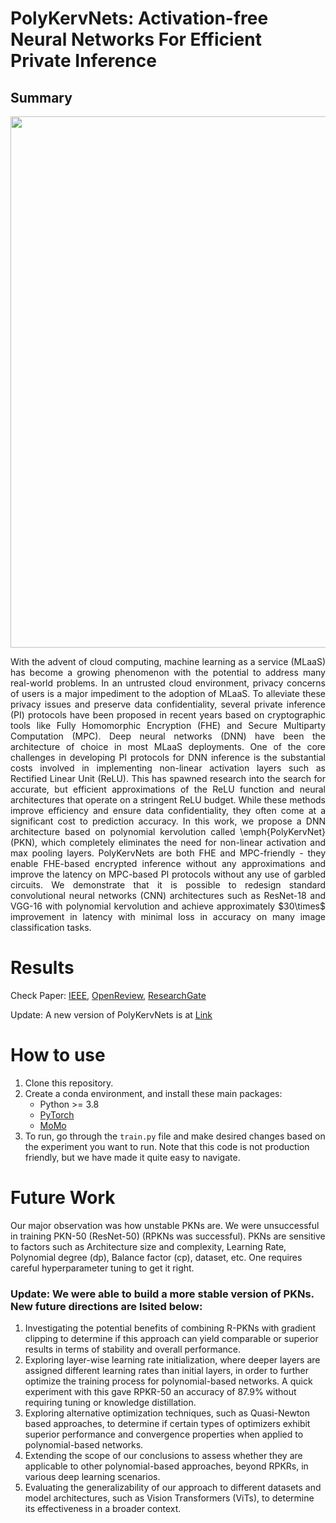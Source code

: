 # PolyKervNets: Activation-free Neural Networks For Efficient Private Inference
## Summary
<img src="https://user-images.githubusercontent.com/45424924/188140566-a2125f2e-99c8-486a-adb9-17b66578c961.png" width="850">

<p align="justify"> With the advent of cloud computing, machine learning as a service (MLaaS) has become a growing phenomenon with the potential to address many real-world problems. In an untrusted cloud environment, privacy concerns of users is a major impediment to the adoption of MLaaS. To alleviate these privacy issues and preserve data confidentiality, several private inference (PI) protocols have been proposed in recent years based on cryptographic tools like Fully Homomorphic Encryption (FHE) and Secure Multiparty Computation (MPC). Deep neural networks (DNN) have been the architecture of choice in most MLaaS deployments. One of the core challenges in developing PI protocols for DNN inference is the substantial costs involved in implementing non-linear activation layers such as Rectified Linear Unit (ReLU). This has spawned research into the search for accurate, but efficient approximations of the ReLU function and neural architectures that operate on a stringent ReLU budget. While these methods improve efficiency and ensure data confidentiality, they often come at a significant cost to prediction accuracy. In this work, we propose a DNN architecture based on polynomial kervolution called \emph{PolyKervNet} (PKN), which completely eliminates the need for non-linear activation and max pooling layers. PolyKervNets are both FHE and MPC-friendly - they enable FHE-based encrypted inference without any approximations and improve the latency on MPC-based PI protocols without any use of garbled circuits. We demonstrate that it is possible to redesign standard convolutional neural networks (CNN) architectures such as ResNet-18 and VGG-16 with polynomial kervolution and achieve approximately $30\times$ improvement in latency with minimal loss in accuracy on many image classification tasks. </p>

# Results
Check Paper: [IEEE](https://ieeexplore.ieee.org/abstract/document/10136177), [OpenReview](https://openreview.net/pdf?id=OGzt9NKC0lO), [ResearchGate](https://www.researchgate.net/publication/371230167_PolyKervNets_Activation-free_Neural_Networks_For_Efficient_Private_Inference)

Update: A new version of PolyKervNets is at [Link](soon)

# How to use
1. Clone this repository.
2. Create a conda environment, and install these main packages:
    - Python >= 3.8
    - [PyTorch](https://pytorch.org/get-started/locally/)
    - [MoMo](https://github.com/fabian-sp/MoMo/tree/main)
3. To run, go through the ```train.py``` file and make desired changes based on the experiment you want to run. Note that this code is not production friendly, but we have made it quite easy to navigate.

# Future Work
Our major observation was how unstable PKNs are. We were unsuccessful in training PKN-50 (ResNet-50) (RPKNs was successful). PKNs are sensitive to factors such as Architecture size and complexity, Learning Rate, Polynomial degree (dp), Balance factor (cp), dataset, etc. One requires careful hyperparameter tuning to get it right.

### Update: We were able to build a more stable version of PKNs. New future directions are lsited below:

1. Investigating the potential benefits of combining R-PKNs with gradient clipping to determine if this approach can yield comparable or superior results in terms of stability and overall performance.
2. Exploring layer-wise learning rate initialization, where deeper layers are assigned different learning rates than initial layers, in order to further optimize the training process for polynomial-based networks. A quick experiment with this gave RPKR-50 an accuracy of 87.9\% without requiring tuning or knowledge distillation.
3. Exploring alternative optimization techniques, such as Quasi-Newton based approaches, to determine if certain types of optimizers exhibit superior performance and convergence properties when applied to polynomial-based networks.
4. Extending the scope of our conclusions to assess whether they are applicable to other polynomial-based approaches, beyond RPKRs, in various deep learning scenarios.
5. Evaluating the generalizability of our approach to different datasets and model architectures, such as Vision Transformers (ViTs), to determine its effectiveness in a broader context.